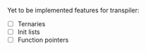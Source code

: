 Yet to be implemented features for transpiler:
- [ ] Ternaries
- [ ] Init lists
- [ ] Function pointers
